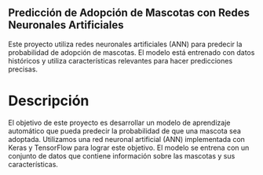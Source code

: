 ## Predicción de Adopción de Mascotas con Redes Neuronales Artificiales

Este proyecto utiliza redes neuronales artificiales (ANN) para predecir la probabilidad de adopción de mascotas. El modelo está entrenado con datos históricos y utiliza características relevantes para hacer predicciones precisas.

# Descripción

El objetivo de este proyecto es desarrollar un modelo de aprendizaje automático que pueda predecir la probabilidad de que una mascota sea adoptada. Utilizamos una red neuronal artificial (ANN) implementada con Keras y TensorFlow para lograr este objetivo. El modelo se entrena con un conjunto de datos que contiene información sobre las mascotas y sus características.